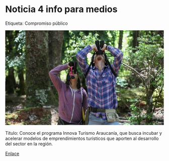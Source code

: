# Noticia 4 info para medios

Etiqueta: Compromiso público

![](../../../.gitbook/assets/turismo-araucania.jpg)

Título: Conoce el programa Innova Turismo Araucanía, que busca incubar y acelerar modelos de emprendimientos turísticos que aporten al desarrollo del sector en la región.

[Enlace](https://www.uc.cl/es/la-universidad/noticias/33207-uc-impulsa-programa-para-desarrollar-emprendimientos-turisticos-en-la-araucania)

